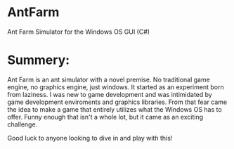 # AntFarm
Ant Farm Simulator for the Windows OS GUI (C#)

Summery:
=====================

Ant Farm is an ant simulator with a novel premise. No traditional game engine, no graphics engine, just windows. 
It started as an experiment born from laziness. I was new to game development and was intimidated by game development
enviroments and graphics libraries. From that fear came the idea to make a game that entirely utilizes what the Windows 
OS has to offer. Funny enough that isn't a whole lot, but it came as an exciting challenge. 

Good luck to anyone looking to dive in and play with this! 
